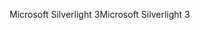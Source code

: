 <span data-ttu-id="68c35-101">Microsoft Silverlight 3</span><span class="sxs-lookup"><span data-stu-id="68c35-101">Microsoft Silverlight 3</span></span>